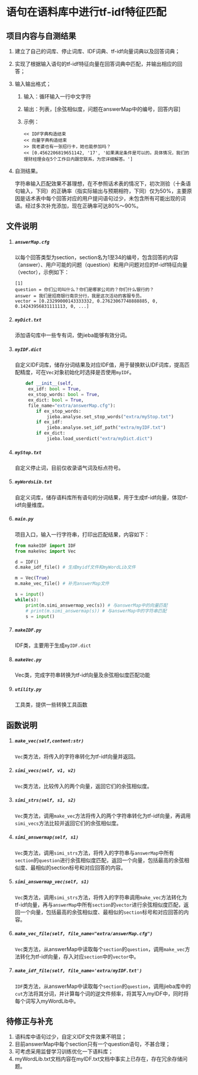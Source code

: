 # 语句在语料库中进行tf-idf特征匹配

## 项目内容与自测结果

1. 建立了自己的词库、停止词库、IDF词典、tf-idf向量词典以及回答词典；

2. 实现了根据输入语句的tf-idf特征向量在回答词典中匹配，并输出相应的回答；

3. 输入输出格式；

   1. 输入：循环输入一行中文字符

   2. 输出：列表，[余弦相似度，问题在answerMap中的编号，回答内容]

   3. 示例：

      ```
      << IDF字典构造结束
      << 向量字典构造结束
      >> 我老婆也有一张招行卡，她也能参加吗？
      << [0.4562206819651142, '17', '如果满足条件是可以的。具体情况，我们的理财经理会在5个工作日内跟您联系，为您详细解答。']
      ```

4. 自测结果。

   字符串输入匹配效果不甚理想，在不参照话术表的情况下，初次测验（十条语句输入，下同）的正确率（指实际输出与预期相符，下同）仅为50%，主要原因是话术表中每个回答对应的用户提问语句过少，未包含所有可能出现的词语。经过多次补充添加，现在正确率可达80%～90%。

## 文件说明

1. ##### `answerMap.cfg`

   以每个回答类型为section，section名为1至34的编号，包含回答的内容（answer）、用户可能的问题（question）和用户问题对应的tf-idf特征向量（vector），示例如下：

   ```
   [1]
   question = 你们公司叫什么？你们是哪家公司的？你们什么银行的？
   answer = 我们是招商银行南京分行，我是这次活动的客服专员。
   vector = [0.23299000143333332, 0.27623067748888885, 0, 0.14243956831111113, 0, ...]
   ```

2. ##### `myDict.txt`

   添加语句库中一些专有词，使jieba能够有效分词。

3. ##### `myIDF.dict`

   自定义IDF词库，储存分词结果及对应IDF值，用于替换默认IDF词库，提高匹配精度，可在`Vec`对象初始化时选择是否使用`myIDF`。

   ```python
       def __init__(self, 
       	ex_idf: bool = True, 
       	ex_stop_words: bool = True, 
       	ex_dict: bool = True, 
       	file_name="extra/answerMap.cfg"):
           if ex_stop_words:
               jieba.analyse.set_stop_words("extra/myStop.txt")
           if ex_idf:
               jieba.analyse.set_idf_path("extra/myIDF.txt")
           if ex_dict:
               jieba.load_userdict("extra/myDict.dict")
   ```

4. ##### `myStop.txt`

   自定义停止词，目前仅收录语气词及标点符号。

5. ##### `myWordsLib.txt`

   自定义词库，储存语料库所有语句的分词结果，用于生成tf-idf向量，体现tf-idf向量维度。

6. ##### `main.py`

   项目入口，输入一行字符串，打印出匹配结果，内容如下：

   ```python
   from makeIDF import IDF
   from makeVec import Vec
   
   d = IDF()
   d.make_idf_file() # 生成myidf文件和myWordLib文件
   
   m = Vec(True)
   m.make_vec_file() # 补充answerMap文件
   
   s = input()
   while(s):
       print(m.simi_answermap_vec(s)) # 与answerMap中的向量匹配
       # print(m.simi_answermap(s)) # 与answerMap中的字符串匹配
       s = input()
   ```

7. ##### `makeIDF.py`

   IDF类，主要用于生成`myIDF.dict`

8. ##### `makeVec.py`

   Vec类，完成字符串转换为tf-idf向量及余弦相似度匹配功能

9. ##### `utility.py`

   工具类，提供一些转换工具函数

## 函数说明

1. ##### `make_vec(self,content:str)`

   `Vec`类方法，将传入的字符串转化为tf-idf向量并返回。

2. ##### `simi_vecs(self, v1, v2)`

   `Vec`类方法，比较传入的两个向量，返回它们的余弦相似度。

3. ##### `simi_strs(self, s1, s2)`

   `Vec`类方法，调用`make_vec`方法将传入的两个字符串转化为tf-idf向量，再调用`simi_vecs`方法比较并返回它们的余弦相似度。

4. ##### `simi_answermap(self, s1)`

   `Vec`类方法，调用`simi_strs`方法，将传入的字符串与`answerMap`中所有`section`的`question`进行余弦相似度匹配，返回一个向量，包括最高的余弦相似度、最相似的section标号和对应回答的内容。

5. ##### `simi_answermap_vec(self, s1)`

   `Vec`类方法，调用`simi_strs`方法，将传入的字符串调用`make_vec`方法转化为tf-idf向量，再与`answerMap`中所有`section`的`vector`进行余弦相似度匹配，返回一个向量，包括最高的余弦相似度、最相似的`section`标号和对应回答的内容。

6. ##### `make_vec_file(self, file_name="extra/answerMap.cfg")`

   `Vec`类方法，从answerMap中读取每个`section`的`question`，调用`make_vec`方法转化为tf-idf向量，存入对应`section`中的`vector`中。

7. ##### `make_idf_file(self, file_name='extra/myIDF.txt')`

   `IDF`类方法，从answerMap中读取每个`section`的`question`，调用jieba库中的`cut`方法将其分词，并计算每个词的逆文件频率，将其写入myIDF中，同时将每个词写入myWordLib中。

## 待修正与补充

1. 语料库中语句过少，自定义IDF文件效果不明显；
2. 目前answerMap中每个section只有一个question语句，不甚合理；
3. 可考虑采用监督学习训练优化一下语料库；
4. myWordLib.txt文档内容在myIDF.txt文档中事实上已存在，存在冗余存储问题。
